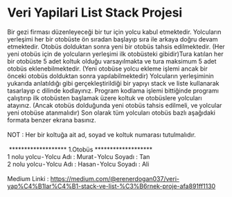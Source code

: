 # Veri Yapilari List Stack Projesi

Bir gezi firması düzenleyeceği bir tur için yolcu kabul etmektedir. Yolcuların yerleşimi her bir otobüste ön sıradan başlayıp sıra ile arkaya doğru devam etmektedir. Otobüs dolduktan sonra yeni bir otobüs tahsis edilmektedir. (Her yeni otobüs için de yolcuların yerleşimi ilk otobüsteki gibidir)Tura katılan her bir otobüste 5 adet koltuk olduğu varsayılmakta ve tura maksimum 5 adet otobüs eklenebilmektedir. (Yeni otobüse yolcu ekleme işlemi ancak bir önceki otobüs dolduktan sonra yapılabilmektedir) Yolcuların yerleşiminin yukarıda anlatıldığı gibi gerçekleştirildiği bir yapıyı stack ve liste kullanarak tasarlayıp c dilinde kodlayınız. Program kodlama işlemi bittiğinde programı çalıştırıp ilk otobüsten başlamak üzere koltuk ve otobüslere yolcuları atayınız. (Ancak otobüs dolduğunda yeni otobüs tahsis edilmeli, ve yolcular yeni otobüse atanmalıdır) Son olarak tüm yolcuları otobüs bazlı aşağıdaki formata benzer ekrana basınız. 
<br><br>
NOT : Her bir koltuğa ait ad, soyad ve koltuk numarası tutulmalıdır.
<br><br>
 ******************* 1.Otobüs ******************* 
 <br>
1 nolu yolcu - Yolcu Adı : Murat - Yolcu Soyadı : Tan 
<br>
2 nolu yolcu - Yolcu Adı : Hasan - Yolcu Soyadı : Ali
<br><br>
Medium Linki : https://medium.com/@erenerdogan037/veri-yap%C4%B1lar%C4%B1-stack-ve-list-%C3%B6rnek-proje-afa891ff1130

